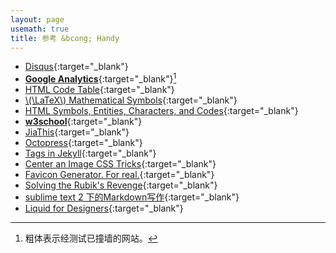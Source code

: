 ```yaml
---
layout: page
usemath: true
title: 参考 &bcong; Handy
---
```


* [Disqus](http://www.disqus.com/){:target="_blank"}
* [**Google Analytics**](http://www.google.com/analytics){:target="_blank"}[^bold]
* [HTML Code Table](http://www.ascii.cl/htmlcodes.htm){:target="_blank"}
* [\\(\LaTeX\\) Mathematical Symbols](/assets/LaTeX-Mathematical-Symbols.pdf){:target="_blank"}
* [HTML Symbols, Entities, Characters, and Codes](http://htmlarrows.com/){:target="_blank"}
* [**w3school**](http://www.w3schools.com/){:target="_blank"}
* [JiaThis](http://www.jiathis.com/){:target="_blank"}
* [Octopress](http://octopress.org/){:target="_blank"}
* [Tags in Jekyll](http://charliepark.org/tags-in-jekyll/){:target="_blank"}
* [Center an Image CSS Tricks](https://css-tricks.com/snippets/css/absolute-center-vertical-horizontal-an-image/){:target="_blank"}
* [Favicon Generator. For real.](http://realfavicongenerator.net/){:target="_blank"}
* [Solving the Rubik's Revenge](http://www.speedcubing.com/chris/4-solution.html){:target="_blank"}
* [sublime text 2 下的Markdown写作](http://www.jianshu.com/p/378338f10263){:target="_blank"}
* [Liquid for Designers](https://github.com/Shopify/liquid/wiki/Liquid-for-Designers){:target="_blank"}

[^bold]: 粗体表示经测试已撞墙的网站。
